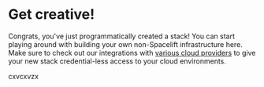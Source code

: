 # Get creative!

Congrats, you've just programmatically created a stack! You can start playing around with building your own non-Spacelift infrastructure here. Make sure to check out our integrations with [various cloud providers](https://docs.spacelift.io/integrations/cloud-providers) to give your new stack credential-less access to your cloud environments.


cxvcxvzx
